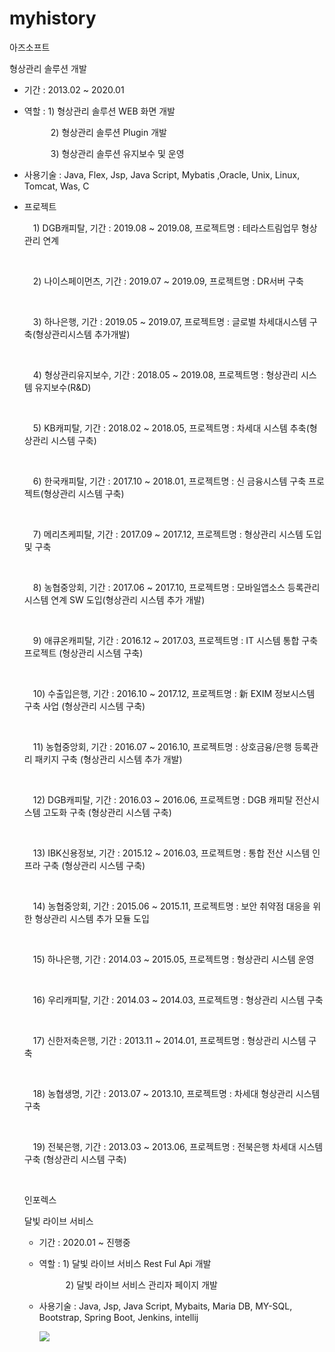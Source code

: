 # myhistory

아즈소프트

형상관리 솔루션 개발

<ul>
 <li>
  <p>기간 : 2013.02 ~ 2020.01</p>
 </li>
 <li>
  <p>역할 : 1) 형상관리 솔루션 WEB 화면 개발<br/></p>
  <p>　　　2) 형상관리 솔루션 Plugin 개발<br/></p>
  <p>　　　3) 형상관리 솔루션 유지보수 및 운영<br/></p>
 </li>
 <li>
  <p>사용기술 : Java, Flex, Jsp, Java Script, Mybatis ,Oracle, Unix, Linux, Tomcat, Was, C</p>
 </li>
 <li>
  <p>프로젝트 </p>
  <p>　1) DGB캐피탈,     기간 : 2019.08 ~ 2019.08, 프로젝트명 : 테라스트림업무 형상관리 연계</p><br/>
  <p>　2) 나이스페이먼츠, 기간 : 2019.07 ~ 2019.09, 프로젝트명 : DR서버 구축</p><br/>
  <p>　3) 하나은행,       기간 : 2019.05 ~ 2019.07, 프로젝트명 : 글로벌 차세대시스템 구축(형상관리시스템 추가개발)</p><br/>
  <p>　4) 형상관리유지보수, 기간 : 2018.05 ~ 2019.08, 프로젝트명 : 형상관리 시스템 유지보수(R&D)</p><br/>
  <p>　5) KB캐피탈, 기간 : 2018.02 ~ 2018.05, 프로젝트명 : 차세대 시스템 추축(형상관리 시스템 구축)</p><br/>
  <p>　6) 한국캐피탈, 기간 : 2017.10 ~ 2018.01, 프로젝트명 : 신 금융시스템 구축 프로젝트(형상관리 시스템 구축)</p><br/>
  <p>　7) 메리츠케피탈, 기간 : 2017.09 ~ 2017.12, 프로젝트명 : 형상관리 시스템 도입 및 구축</p><br/>
  <p>　8) 농협중앙회, 기간 : 2017.06 ~ 2017.10, 프로젝트명 : 모바일앱소스 등록관리시스템 연계 SW 도입(형상관리 시스템 추가 개발)</p><br/>
  <p>　9) 애큐온캐피탈, 기간 : 2016.12 ~ 2017.03, 프로젝트명 : IT 시스템 통합 구축 프로젝트 (형상관리 시스템 구축)</p><br/>
  <p>　10) 수출입은행, 기간 : 2016.10 ~ 2017.12, 프로젝트명 : 新 EXIM 정보시스템 구축 사업 (형상관리 시스템 구축)</p><br/>
  <p>　11) 농협중앙회, 기간 : 2016.07 ~ 2016.10, 프로젝트명 : 상호금융/은행 등록관리 패키지 구축 (형상관리 시스템 추가 개발)</p><br/>
  <p>　12) DGB캐피탈, 기간 : 2016.03 ~ 2016.06, 프로젝트명 : DGB 캐피탈 전산시스템 고도화 구축 (형상관리 시스템 구축)</p><br/>
  <p>　13) IBK신용정보, 기간 : 2015.12 ~ 2016.03, 프로젝트명 : 통합 전산 시스템 인프라 구축 (형상관리 시스템 구축)</p><br/>  
  <p>　14) 농협중앙회, 기간 : 2015.06 ~ 2015.11, 프로젝트명 : 보안 취약점 대응을 위한 형상관리 시스템 추가 모듈 도입</p><br/> 
  <p>　15) 하나은행, 기간 : 2014.03 ~ 2015.05, 프로젝트명 : 형상관리 시스템 운영</p><br/>
  <p>　16) 우리캐피탈, 기간 : 2014.03 ~ 2014.03, 프로젝트명 : 형상관리 시스템 구축</p><br/>
  <p>　17) 신한저축은행, 기간 : 2013.11 ~ 2014.01, 프로젝트명 : 형상관리 시스템 구축</p><br/>
  <p>　18) 농협생명, 기간 : 2013.07 ~ 2013.10, 프로젝트명 : 차세대 형상관리 시스템 구축</p><br/>
  <p>　19) 전북은행, 기간 : 2013.03 ~ 2013.06, 프로젝트명 : 전북은행 차세대 시스템 구축 (형상관리 시스템 구축)</p><br/>
 </li>


인포렉스 

달빛 라이브 서비스

<ul>
 <li>
  <p>기간 : 2020.01 ~ 진행중</p>
 </li>
 <li>
  <p>역할 : 1) 달빛 라이브 서비스 Rest Ful Api 개발<br/></p>
  <p>　　　2) 달빛 라이브 서비스 관리자 페이지 개발<br/></p>
 </li>
 <li>
  <p>사용기술 : Java, Jsp, Java Script, Mybaits, Maria DB, MY-SQL, Bootstrap, Spring Boot, Jenkins, intellij</p>
 </li>

<img src="https://raw.githubusercontent.com/kobyunggwon/myHistory/main/image/dalbitLive.png">

